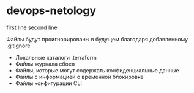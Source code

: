 # devops-netology
first line
second line

Файлы будут проигнорированы в будущем благодаря добавленному .gitignore

- Локальные каталоги .terraform
- Файлы журнала сбоев
- Файлы, которые могут содержать конфиденциальные данные
- Файлы с информацией о временной блокировке
- Файлы конфигурации CLI
